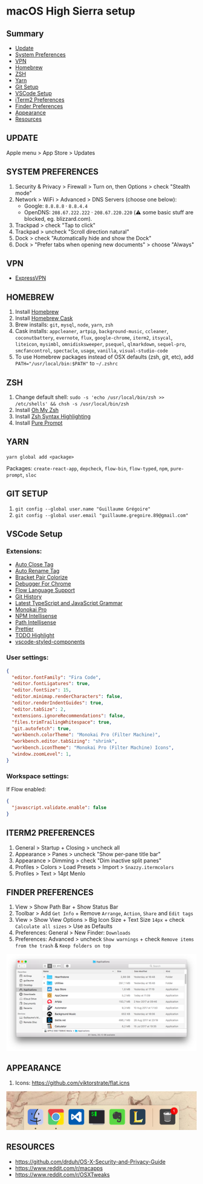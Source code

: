# macOS High Sierra setup

## Summary

* [Update](#update)
* [System Preferences](#system-preferences)
* [VPN](#vpn)
* [Homebrew](#homebrew)
* [ZSH](#zsh)
* [Yarn](#npm)
* [Git Setup](#git-setup)
* [VSCode Setup](#vscode-setup)
* [iTerm2 Preferences](#iterm2-preferences)
* [Finder Preferences](#finder-preferences)
* [Appearance](#appearance)
* [Resources](#resources)

## UPDATE

Apple menu > App Store > Updates

## SYSTEM PREFERENCES

1. Security & Privacy > Firewall > Turn on, then Options > check "Stealth mode"
2. Network > WiFi > Advanced > DNS Servers (choose one below):
    * Google: `8.8.8.8` · `8.8.4.4`
    * OpenDNS: `208.67.222.222` · `208.67.220.220` (⚠️ some basic stuff are blocked, eg. blizzard.com).
3. Trackpad > check "Tap to click"
4. Trackpad > uncheck "Scroll direction natural"
5. Dock > check "Automatically hide and show the Dock"
6. Dock > "Prefer tabs when opening new documents" > choose "Always"

## VPN

* [ExpressVPN](https://www.expressvpn.com)

## HOMEBREW

1. Install [Homebrew](http://brew.sh)
2. Install [Homebrew Cask](https://caskroom.github.io)
3. Brew installs: `git`, `mysql`, `node`, `yarn`, `zsh`
4. Cask installs: `appcleaner`, `artpip`, `background-music`, `ccleaner`, `coconutbattery`, `evernote`, `flux`, `google-chrome`, `iterm2`, `itsycal`, `liteicon`, `mysimbl`, `omnidisksweeper`, `psequel`, `qlmarkdown`, `sequel-pro`, `smcfancontrol`, `spectacle`, `usage`, `vanilla`, `visual-studio-code`
5. To use Homebrew packages instead of OSX defaults (zsh, git, etc), add `PATH="/usr/local/bin:$PATH"` to `~/.zshrc`

## ZSH

1. Change default shell: `sudo -s 'echo /usr/local/bin/zsh >> /etc/shells' && chsh -s /usr/local/bin/zsh`
3. Install [Oh My Zsh](http://ohmyz.sh)
4. Install [Zsh Syntax Highlighting](https://github.com/zsh-users/zsh-syntax-highlighting/blob/master/INSTALL.md#oh-my-zsh)
5. Install [Pure Prompt](https://github.com/sindresorhus/pure)

## YARN

`yarn global add <package>`

Packages: `create-react-app`, `depcheck`, `flow-bin`, `flow-typed`, `npm`, `pure-prompt`, `sloc`

## GIT SETUP

1. `git config --global user.name "Guillaume Grégoire"`
2. `git config --global user.email "guillaume.gregoire.89@gmail.com"`

## VSCode Setup

### Extensions: 

* [Auto Close Tag](https://marketplace.visualstudio.com/items?itemName=formulahendry.auto-close-tag)
* [Auto Rename Tag](https://marketplace.visualstudio.com/items?itemName=formulahendry.auto-rename-tag)
* [Bracket Pair Colorize](https://marketplace.visualstudio.com/items?itemName=CoenraadS.bracket-pair-colorizer)
* [Debugger For Chrome](https://marketplace.visualstudio.com/items?itemName=msjsdiag.debugger-for-chrome)
* [Flow Language Support](https://marketplace.visualstudio.com/items?itemName=flowtype.flow-for-vscode)
* [Git History](https://marketplace.visualstudio.com/items?itemName=donjayamanne.githistory)
* [Latest TypeScript and JavaScript Grammar](https://marketplace.visualstudio.com/items?itemName=ms-vscode.typescript-javascript-grammar)
* [Monokai Pro](https://marketplace.visualstudio.com/items?itemName=monokai.theme-monokai-pro-vscode)
* [NPM Intellisense](https://marketplace.visualstudio.com/items?itemName=christian-kohler.npm-intellisense)
* [Path Intellisense](https://marketplace.visualstudio.com/items?itemName=christian-kohler.path-intellisense)
* [Prettier](https://marketplace.visualstudio.com/items?itemName=esbenp.prettier-vscode)
* [TODO Highlight](https://marketplace.visualstudio.com/items?itemName=wayou.vscode-todo-highlight)
* [vscode-styled-components](https://marketplace.visualstudio.com/items?itemName=jpoissonnier.vscode-styled-components)

### User settings:

```json
{
  "editor.fontFamily": "Fira Code",
  "editor.fontLigatures": true,
  "editor.fontSize": 15,
  "editor.minimap.renderCharacters": false,
  "editor.renderIndentGuides": true,
  "editor.tabSize": 2,
  "extensions.ignoreRecommendations": false,
  "files.trimTrailingWhitespace": true,
  "git.autofetch": true,
  "workbench.colorTheme": "Monokai Pro (Filter Machine)",
  "workbench.editor.tabSizing": "shrink",
  "workbench.iconTheme": "Monokai Pro (Filter Machine) Icons",
  "window.zoomLevel": 1,
}
```

### Workspace settings:

If Flow enabled:

```json
{
  "javascript.validate.enable": false
}
```

## ITERM2 PREFERENCES

1. General > Startup + Closing > uncheck all
2. Appearance > Panes > uncheck "Show per-pane title bar"
3. Appearance > Dimming > check "Dim inactive split panes" 
4. Profiles > Colors > Load Presets > Import > `Snazzy.itermcolors`
5. Profiles > Text > 14pt Menlo

## FINDER PREFERENCES

1. View > Show Path Bar + Show Status Bar
2. Toolbar > Add `Get Info` + Remove `Arrange`, `Action`, `Share` and `Edit tags`
3. View > Show View Options > Big Icon Size + Text Size `14px` + check `Calculate all sizes` > Use as Defaults
4. Preferences: General > New Finder: `Downloads`
5. Preferences: Advanced > uncheck `Show warnings` + check `Remove items from the trash` & `Keep folders on top`

![screenshot](https://github.com/ggregoire/osx-setup/blob/master/img/finder.png?raw=true)

## APPEARANCE

1. Icons: https://github.com/viktorstrate/flat.icns

![screenshot](https://github.com/ggregoire/osx-setup/blob/master/img/dock.png?raw=true)

## RESOURCES

* https://github.com/drduh/OS-X-Security-and-Privacy-Guide
* https://www.reddit.com/r/macapps
* https://www.reddit.com/r/OSXTweaks
